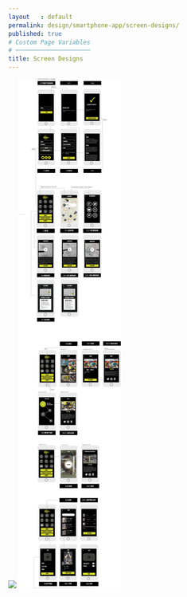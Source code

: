 ```yaml
---
layout   : default
permalink: design/smartphone-app/screen-designs/
published: true
# Custom Page Variables
# ─────────────────────
title: Screen Designs
---
```


<img src="../../../assets/Images/Wireflow_smartphone.png" class="col-5" style="width=100%">
<img src="../../assets/Images/Smartphone_screendesign.png"> 
